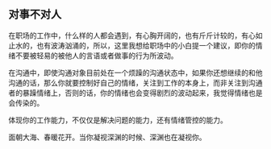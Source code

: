 ## 对事不对人

在职场的工作中，什么样的人都会遇到，有心胸开阔的，也有斤斤计较的，有心如止水的，也有波涛汹涌的，所以，这里我想给职场中的小白提一个建议，即你的情绪不要被轻易的被他人的言语或者做事的行为所波动。

在沟通中，即使沟通对象目前处在一个烦躁的沟通状态中，如果你还想继续的和他沟通的话，那么你就要控制好自己的情绪，关注到工作的本身上，而非关注到沟通者的暴躁情绪上，否则的话，你的情绪也会变得剧烈的波动起来，我觉得情绪也是会传染的。

体现你的工作能力，不仅仅是解决问题的能力，还有情绪管控的能力。

面朝大海、春暖花开。当你凝视深渊的时候、深渊也在凝视你。
